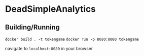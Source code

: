 # DeadSimpleAnalytics
## Building/Running

`docker build . -t tokengame`
`docker run -p 8080:8080 tokengame`

navigate to `localhost:8080` in your browser
